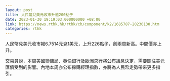 ```yaml
---
layout: post
title: 人民幣兌美元收市升逾200點子
date: 2023-01-30 19:19:03.000000000 +08:00
link: https://news.rthk.hk/rthk/ch/component/k2/1685787-20230130.htm
categories: rthk
---
```


人民幣兌美元收市報6.7514元兌1美元，上升226點子，創兩周新高。中間價亦上升。

交易員說，本周美國聯儲局、英倫銀行及歐洲央行將公布議息決定，需要關注美元匯價受到的影響。內地本周亦公布採購經理指數，亦將為人民幣走勢帶來更多指引。
